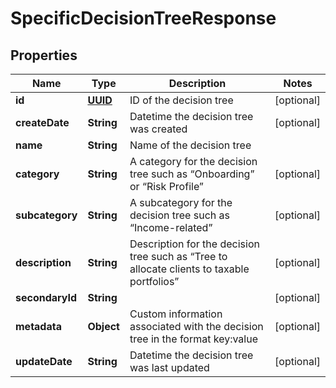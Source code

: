 
# SpecificDecisionTreeResponse

## Properties
Name | Type | Description | Notes
------------ | ------------- | ------------- | -------------
**id** | [**UUID**](UUID.md) | ID of the decision tree |  [optional]
**createDate** | **String** | Datetime the decision tree was created |  [optional]
**name** | **String** | Name of the decision tree | 
**category** | **String** | A category for the decision tree such as “Onboarding” or “Risk Profile” |  [optional]
**subcategory** | **String** | A subcategory for the decision tree such as “Income-related” |  [optional]
**description** | **String** | Description for the decision tree such as “Tree to allocate clients to taxable portfolios” |  [optional]
**secondaryId** | **String** |  |  [optional]
**metadata** | **Object** | Custom information associated with the decision tree in the format key:value |  [optional]
**updateDate** | **String** | Datetime the decision tree was last updated |  [optional]



